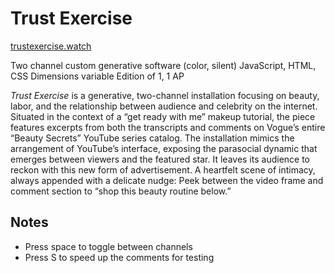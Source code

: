 # Trust Exercise

[trustexercise.watch](https://trustexercise.watch/)

Two channel custom generative software (color, silent)
JavaScript, HTML, CSS
Dimensions variable
Edition of 1, 1 AP

*Trust Exercise* is a generative, two-channel installation focusing on beauty, labor, and the relationship between audience and celebrity on the internet. Situated in the context of a “get ready with me” makeup tutorial, the piece features excerpts from both the transcripts and comments on Vogue’s entire “Beauty Secrets” YouTube series catalog. The installation mimics the arrangement of YouTube’s interface, exposing the parasocial dynamic that emerges between viewers and the featured star. It leaves its audience to reckon with this new form of advertisement. A heartfelt scene of intimacy, always appended with a delicate nudge: Peek between the video frame and comment section to “shop this beauty routine below.”

## Notes

* Press space to toggle between channels
* Press S to speed up the comments for testing